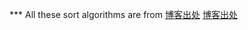 *** All these sort algorithms are from 
[博客出处](https://zhuanlan.zhihu.com/p/21839027)
[博客出处](https://leetcode-cn.com/problems/sort-an-array/solution/python-shi-xian-de-shi-da-jing-dian-pai-xu-suan-fa/)


